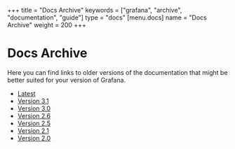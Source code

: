 +++
title = "Docs Archive"
keywords = ["grafana", "archive", "documentation", "guide"]
type = "docs"
[menu.docs]
name = "Docs Archive"
weight = 200
+++

# Docs Archive

Here you can find links to older versions of the documentation that might be better suited for your version
of Grafana.

- [Latest](/)
- [Version 3.1](/v3.1)
- [Version 3.0](/v3.0)
- [Version 2.6](/v2.6)
- [Version 2.5](/v2.5)
- [Version 2.1](/v2.1)
- [Version 2.0](/v2.0)
